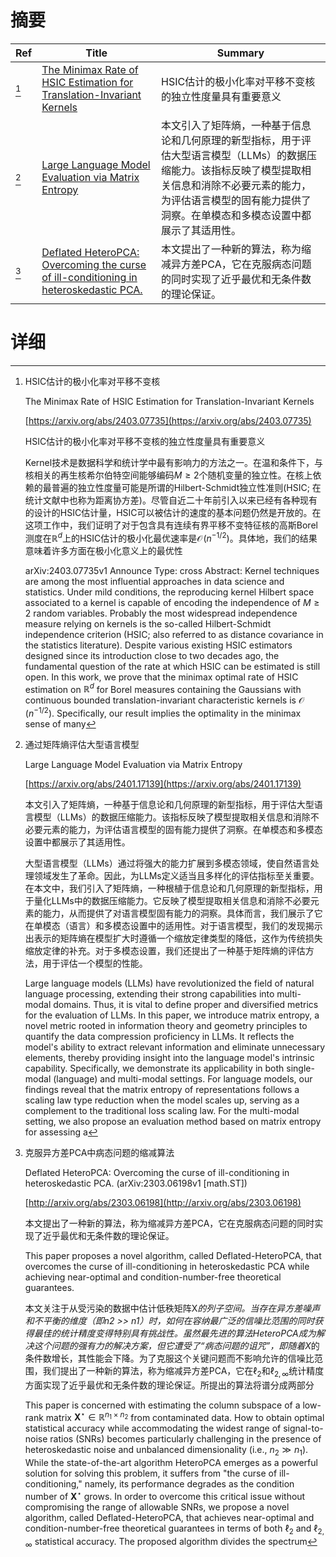 # 摘要

| Ref | Title | Summary |
| --- | --- | --- |
| [^1] | [The Minimax Rate of HSIC Estimation for Translation-Invariant Kernels](https://arxiv.org/abs/2403.07735) | HSIC估计的极小化率对平移不变核的独立性度量具有重要意义 |
| [^2] | [Large Language Model Evaluation via Matrix Entropy](https://arxiv.org/abs/2401.17139) | 本文引入了矩阵熵，一种基于信息论和几何原理的新型指标，用于评估大型语言模型（LLMs）的数据压缩能力。该指标反映了模型提取相关信息和消除不必要元素的能力，为评估语言模型的固有能力提供了洞察。在单模态和多模态设置中都展示了其适用性。 |
| [^3] | [Deflated HeteroPCA: Overcoming the curse of ill-conditioning in heteroskedastic PCA.](http://arxiv.org/abs/2303.06198) | 本文提出了一种新的算法，称为缩减异方差PCA，它在克服病态问题的同时实现了近乎最优和无条件数的理论保证。 |

# 详细

[^1]: HSIC估计的极小化率对平移不变核

    The Minimax Rate of HSIC Estimation for Translation-Invariant Kernels

    [https://arxiv.org/abs/2403.07735](https://arxiv.org/abs/2403.07735)

    HSIC估计的极小化率对平移不变核的独立性度量具有重要意义

    

    Kernel技术是数据科学和统计学中最有影响力的方法之一。在温和条件下，与核相关的再生核希尔伯特空间能够编码$M\ge 2$个随机变量的独立性。在核上依赖的最普遍的独立性度量可能是所谓的Hilbert-Schmidt独立性准则(HSIC; 在统计文献中也称为距离协方差)。尽管自近二十年前引入以来已经有各种现有的设计的HSIC估计量，HSIC可以被估计的速度的基本问题仍然是开放的。在这项工作中，我们证明了对于包含具有连续有界平移不变特征核的高斯Borel测度在$\mathbb R^d$上的HSIC估计的极小化最优速率是$\mathcal O\!\left(n^{-1/2}\right)$。具体地，我们的结果意味着许多方面在极小化意义上的最优性

    arXiv:2403.07735v1 Announce Type: cross  Abstract: Kernel techniques are among the most influential approaches in data science and statistics. Under mild conditions, the reproducing kernel Hilbert space associated to a kernel is capable of encoding the independence of $M\ge 2$ random variables. Probably the most widespread independence measure relying on kernels is the so-called Hilbert-Schmidt independence criterion (HSIC; also referred to as distance covariance in the statistics literature). Despite various existing HSIC estimators designed since its introduction close to two decades ago, the fundamental question of the rate at which HSIC can be estimated is still open. In this work, we prove that the minimax optimal rate of HSIC estimation on $\mathbb R^d$ for Borel measures containing the Gaussians with continuous bounded translation-invariant characteristic kernels is $\mathcal O\!\left(n^{-1/2}\right)$. Specifically, our result implies the optimality in the minimax sense of many 
    
[^2]: 通过矩阵熵评估大型语言模型

    Large Language Model Evaluation via Matrix Entropy

    [https://arxiv.org/abs/2401.17139](https://arxiv.org/abs/2401.17139)

    本文引入了矩阵熵，一种基于信息论和几何原理的新型指标，用于评估大型语言模型（LLMs）的数据压缩能力。该指标反映了模型提取相关信息和消除不必要元素的能力，为评估语言模型的固有能力提供了洞察。在单模态和多模态设置中都展示了其适用性。

    

    大型语言模型（LLMs）通过将强大的能力扩展到多模态领域，使自然语言处理领域发生了革命。因此，为LLMs定义适当且多样化的评估指标至关重要。在本文中，我们引入了矩阵熵，一种根植于信息论和几何原理的新型指标，用于量化LLMs中的数据压缩能力。它反映了模型提取相关信息和消除不必要元素的能力，从而提供了对语言模型固有能力的洞察。具体而言，我们展示了它在单模态（语言）和多模态设置中的适用性。对于语言模型，我们的发现揭示出表示的矩阵熵在模型扩大时遵循一个缩放定律类型的降低，这作为传统损失缩放定律的补充。对于多模态设置，我们还提出了一种基于矩阵熵的评估方法，用于评估一个模型的性能。

    Large language models (LLMs) have revolutionized the field of natural language processing, extending their strong capabilities into multi-modal domains. Thus, it is vital to define proper and diversified metrics for the evaluation of LLMs.   In this paper, we introduce matrix entropy, a novel metric rooted in information theory and geometry principles to quantify the data compression proficiency in LLMs. It reflects the model's ability to extract relevant information and eliminate unnecessary elements, thereby providing insight into the language model's intrinsic capability. Specifically, we demonstrate its applicability in both single-modal (language) and multi-modal settings. For language models, our findings reveal that the matrix entropy of representations follows a scaling law type reduction when the model scales up, serving as a complement to the traditional loss scaling law. For the multi-modal setting, we also propose an evaluation method based on matrix entropy for assessing a
    
[^3]: 克服异方差PCA中病态问题的缩减算法

    Deflated HeteroPCA: Overcoming the curse of ill-conditioning in heteroskedastic PCA. (arXiv:2303.06198v1 [math.ST])

    [http://arxiv.org/abs/2303.06198](http://arxiv.org/abs/2303.06198)

    本文提出了一种新的算法，称为缩减异方差PCA，它在克服病态问题的同时实现了近乎最优和无条件数的理论保证。

    This paper proposes a novel algorithm, called Deflated-HeteroPCA, that overcomes the curse of ill-conditioning in heteroskedastic PCA while achieving near-optimal and condition-number-free theoretical guarantees.

    本文关注于从受污染的数据中估计低秩矩阵X*的列子空间。当存在异方差噪声和不平衡的维度（即n2 >> n1）时，如何在容纳最广泛的信噪比范围的同时获得最佳的统计精度变得特别具有挑战性。虽然最先进的算法HeteroPCA成为解决这个问题的强有力的解决方案，但它遭受了“病态问题的诅咒”，即随着X*的条件数增长，其性能会下降。为了克服这个关键问题而不影响允许的信噪比范围，我们提出了一种新的算法，称为缩减异方差PCA，它在$\ell_2$和$\ell_{2,\infty}$统计精度方面实现了近乎最优和无条件数的理论保证。所提出的算法将谱分成两部分

    This paper is concerned with estimating the column subspace of a low-rank matrix $\boldsymbol{X}^\star \in \mathbb{R}^{n_1\times n_2}$ from contaminated data. How to obtain optimal statistical accuracy while accommodating the widest range of signal-to-noise ratios (SNRs) becomes particularly challenging in the presence of heteroskedastic noise and unbalanced dimensionality (i.e., $n_2\gg n_1$). While the state-of-the-art algorithm $\textsf{HeteroPCA}$ emerges as a powerful solution for solving this problem, it suffers from "the curse of ill-conditioning," namely, its performance degrades as the condition number of $\boldsymbol{X}^\star$ grows. In order to overcome this critical issue without compromising the range of allowable SNRs, we propose a novel algorithm, called $\textsf{Deflated-HeteroPCA}$, that achieves near-optimal and condition-number-free theoretical guarantees in terms of both $\ell_2$ and $\ell_{2,\infty}$ statistical accuracy. The proposed algorithm divides the spectrum
    

